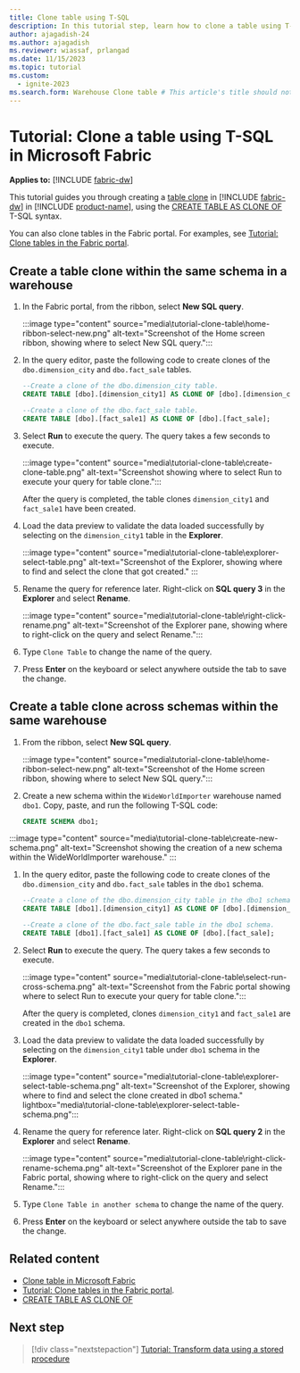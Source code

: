 ```yaml
---
title: Clone table using T-SQL
description: In this tutorial step, learn how to clone a table using T-SQL in a warehouse in Microsoft Fabric.
author: ajagadish-24
ms.author: ajagadish
ms.reviewer: wiassaf, prlangad
ms.date: 11/15/2023
ms.topic: tutorial
ms.custom:
  - ignite-2023
ms.search.form: Warehouse Clone table # This article's title should not change. If so, contact engineering.
---
```

# Tutorial: Clone a table using T-SQL in Microsoft Fabric

**Applies to:** [!INCLUDE [fabric-dw](includes/applies-to-version/fabric-dw.md)]

This tutorial guides you through creating a [table clone](clone-table.md) in [!INCLUDE [fabric-dw](includes/fabric-dw.md)] in [!INCLUDE [product-name](../includes/product-name.md)], using the [CREATE TABLE AS CLONE OF](/sql/t-sql/statements/create-table-as-clone-of-transact-sql?view=fabric&preserve-view=true) T-SQL syntax.

You can also clone tables in the Fabric portal. For examples, see [Tutorial: Clone tables in the Fabric portal](tutorial-clone-table-portal.md).

## Create a table clone within the same schema in a warehouse

1. In the Fabric portal, from the ribbon, select **New SQL query**.

   :::image type="content" source="media\tutorial-clone-table\home-ribbon-select-new.png" alt-text="Screenshot of the Home screen ribbon, showing where to select New SQL query.":::

1. In the query editor, paste the following code to create clones of the `dbo.dimension_city` and `dbo.fact_sale` tables.

   ```sql
   --Create a clone of the dbo.dimension_city table.
   CREATE TABLE [dbo].[dimension_city1] AS CLONE OF [dbo].[dimension_city];
   
   --Create a clone of the dbo.fact_sale table.
   CREATE TABLE [dbo].[fact_sale1] AS CLONE OF [dbo].[fact_sale];
   ```

1. Select **Run** to execute the query. The query takes a few seconds to execute.

   :::image type="content" source="media\tutorial-clone-table\create-clone-table.png" alt-text="Screenshot showing where to select Run to execute your query for table clone.":::

   After the query is completed, the table clones `dimension_city1` and `fact_sale1` have been created.

1. Load the data preview to validate the data loaded successfully by selecting on the `dimension_city1` table in the **Explorer**.

   :::image type="content" source="media\tutorial-clone-table\explorer-select-table.png" alt-text="Screenshot of the Explorer, showing where to find and select the clone that got created." :::

1. Rename the query for reference later. Right-click on **SQL query 3** in the **Explorer** and select **Rename**.

   :::image type="content" source="media\tutorial-clone-table\right-click-rename.png" alt-text="Screenshot of the Explorer pane, showing where to right-click on the query and select Rename.":::

1. Type `Clone Table` to change the name of the query.

1. Press **Enter** on the keyboard or select anywhere outside the tab to save the change.

## Create a table clone across schemas within the same warehouse

1. From the ribbon, select **New SQL query**.

   :::image type="content" source="media\tutorial-clone-table\home-ribbon-select-new.png" alt-text="Screenshot of the Home screen ribbon, showing where to select New SQL query.":::

1. Create a new schema within the `WideWorldImporter` warehouse named `dbo1`. Copy, paste, and run the following T-SQL code:

   ```sql
   CREATE SCHEMA dbo1;
   ```

  :::image type="content" source="media\tutorial-clone-table\create-new-schema.png" alt-text="Screenshot showing the creation of a new schema within the WideWorldImporter warehouse."  :::

1. In the query editor, paste the following code to create clones of the `dbo.dimension_city` and `dbo.fact_sale` tables in the `dbo1` schema.

   ```sql
   --Create a clone of the dbo.dimension_city table in the dbo1 schema.
   CREATE TABLE [dbo1].[dimension_city1] AS CLONE OF [dbo].[dimension_city];
   
   --Create a clone of the dbo.fact_sale table in the dbo1 schema.
   CREATE TABLE [dbo1].[fact_sale1] AS CLONE OF [dbo].[fact_sale];
   ```

1. Select **Run** to execute the query. The query takes a few seconds to execute.

   :::image type="content" source="media\tutorial-clone-table\select-run-cross-schema.png" alt-text="Screenshot from the Fabric portal showing where to select Run to execute your query for table clone.":::

   After the query is completed, clones `dimension_city1` and `fact_sale1` are created in the `dbo1` schema.

1. Load the data preview to validate the data loaded successfully by selecting on the `dimension_city1` table under `dbo1` schema in the **Explorer**.

   :::image type="content" source="media\tutorial-clone-table\explorer-select-table-schema.png" alt-text="Screenshot of the Explorer, showing where to find and select the clone created in dbo1 schema." lightbox="media\tutorial-clone-table\explorer-select-table-schema.png":::

1. Rename the query for reference later. Right-click on **SQL query 2** in the **Explorer** and select **Rename**.

   :::image type="content" source="media\tutorial-clone-table\right-click-rename-schema.png" alt-text="Screenshot of the Explorer pane in the Fabric portal, showing where to right-click on the query and select Rename.":::

1. Type `Clone Table in another schema` to change the name of the query.

1. Press **Enter** on the keyboard or select anywhere outside the tab to save the change.

## Related content

- [Clone table in Microsoft Fabric](clone-table.md)
- [Tutorial: Clone tables in the Fabric portal](tutorial-clone-table-portal.md).
- [CREATE TABLE AS CLONE OF](/sql/t-sql/statements/create-table-as-clone-of-transact-sql?view=fabric&preserve-view=true)

## Next step

> [!div class="nextstepaction"]
> [Tutorial: Transform data using a stored procedure](tutorial-transform-data.md)
